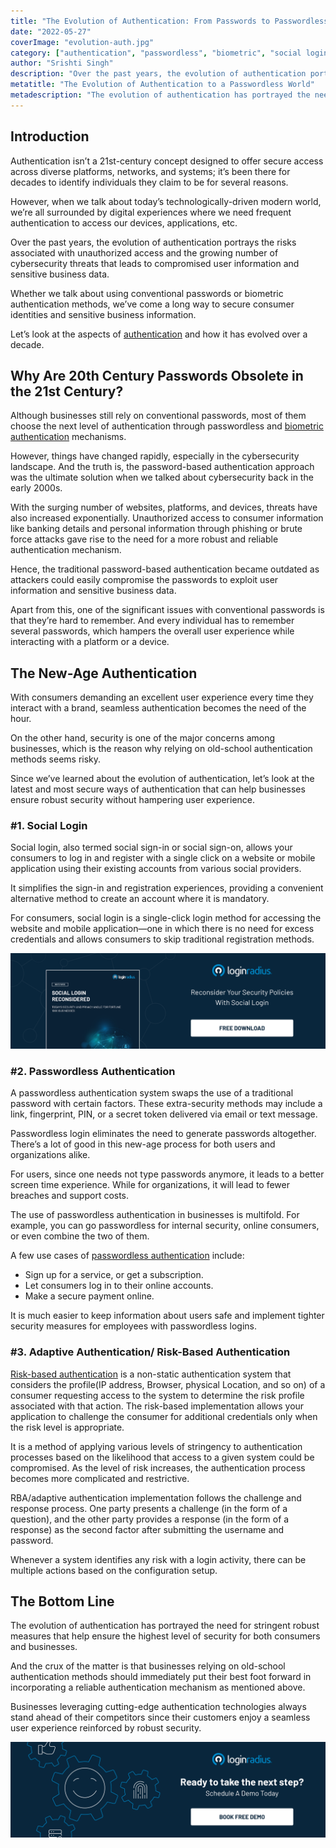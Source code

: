 ```yaml
---
title: "The Evolution of Authentication: From Passwords to Passwordless & More"
date: "2022-05-27"
coverImage: "evolution-auth.jpg"
category: ["authentication", "passwordless", "biometric", "social login"]
author: "Srishti Singh"
description: "Over the past years, the evolution of authentication portrays the risks associated with unauthorized access and the growing number of cybersecurity threats that leads to compromised user information and sensitive business data. Here’s an insightful read depicting authentication aspects and how it has evolved over a decade."
metatitle: "The Evolution of Authentication to a Passwordless World"
metadescription: "The evolution of authentication has portrayed the need for a more robust authentication system to secure business and consumer data. Read on to learn more."
---
```



## Introduction
Authentication isn’t a 21st-century concept designed to offer secure access across diverse platforms, networks, and systems; it’s been there for decades to identify individuals they claim to be for several reasons. 

However, when we talk about today’s technologically-driven modern world, we’re all surrounded by digital experiences where we need frequent authentication to access our devices, applications, etc. 

Over the past years, the evolution of authentication portrays the risks associated with unauthorized access and the growing number of cybersecurity threats that leads to compromised user information and sensitive business data. 

Whether we talk about using conventional passwords or biometric authentication methods, we’ve come a long way to secure consumer identities and sensitive business information. 

Let’s look at the aspects of [authentication](https://www.loginradius.com/blog/identity/what-is-authentication/) and how it has evolved over a decade. 


## Why Are 20th Century Passwords Obsolete in the 21st Century?

Although businesses still rely on conventional passwords, most of them choose the next level of authentication through passwordless and [biometric  authentication](https://www.loginradius.com/blog/identity/what-is-mob-biometric-authentication/) mechanisms. 

However, things have changed rapidly, especially in the cybersecurity landscape. And the truth is, the password-based authentication approach was the ultimate solution when we talked about cybersecurity back in the early 2000s. 

With the surging number of websites, platforms, and devices, threats have also increased exponentially. Unauthorized access to consumer information like banking details and personal information through phishing or brute force attacks gave rise to the need for a more robust and reliable authentication mechanism. 

Hence, the traditional password-based authentication became outdated as attackers could easily compromise the passwords to exploit user information and sensitive business data. 

Apart from this, one of the significant issues with conventional passwords is that they’re hard to remember. And every individual has to remember several passwords, which hampers the overall user experience while interacting with a platform or a device. 


## The New-Age Authentication 

With consumers demanding an excellent user experience every time they interact with a brand, seamless authentication becomes the need of the hour. 

On the other hand, security is one of the major concerns among businesses, which is the reason why relying on old-school authentication methods seems risky. 

Since we’ve learned about the evolution of authentication, let’s look at the latest and most secure ways of authentication that can help businesses ensure robust security without hampering user experience. 


### #1. Social Login

Social login, also termed social sign-in or social sign-on, allows your consumers to log in and register with a single click on a website or mobile application using their existing accounts from various social providers. 

It simplifies the sign-in and registration experiences, providing a convenient alternative method to create an account where it is mandatory. 

For consumers, social login is a single-click login method for accessing the website and mobile application—one in which there is no need for excess credentials and allows consumers to skip traditional registration methods.

[![social-login-wp](social-login-wp.png)](https://www.loginradius.com/resource/social-login-reconsidered/)

### #2. Passwordless Authentication

A passwordless authentication system swaps the use of a traditional password with certain factors. These extra-security methods may include a link, fingerprint, PIN, or a secret token delivered via email or text message.

Passwordless login eliminates the need to generate passwords altogether. There’s a lot of good in this new-age process for both users and organizations alike.

For users, since one needs not type passwords anymore, it leads to a better screen time experience. While for organizations, it will lead to fewer breaches and support costs.

The use of passwordless authentication in businesses is multifold. For example, you can go passwordless for internal security, online consumers, or even combine the two of them. 

A few use cases of [passwordless authentication](https://www.loginradius.com/passwordless-login/) include:



* Sign up for a service, or get a subscription.
* Let consumers log in to their online accounts.
* Make a secure payment online.

It is much easier to keep information about users safe and implement tighter security measures for employees with passwordless logins.


### #3. Adaptive Authentication/ Risk-Based Authentication

[Risk-based authentication](https://www.loginradius.com/blog/identity/risk-based-authentication/) is a non-static authentication system that considers the profile(IP address, Browser, physical Location, and so on) of a consumer requesting access to the system to determine the risk profile associated with that action. The risk-based implementation allows your application to challenge the consumer for additional credentials only when the risk level is appropriate.

It is a method of applying various levels of stringency to authentication processes based on the likelihood that access to a given system could be compromised. As the level of risk increases, the authentication process becomes more complicated and restrictive. 

RBA/adaptive authentication implementation follows the challenge and response process. One party presents a challenge (in the form of a question), and the other party provides a response (in the form of a response) as the second factor after submitting the username and password.

Whenever a system identifies any risk with a login activity, there can be multiple actions based on the configuration setup.


## The Bottom Line

The evolution of authentication has portrayed the need for stringent robust measures that help ensure the highest level of security for both consumers and businesses. 

And the crux of the matter is that businesses relying on old-school authentication methods should immediately put their best foot forward in incorporating a reliable authentication mechanism as mentioned above. 

Businesses leveraging cutting-edge authentication technologies always stand ahead of their competitors since their customers enjoy a seamless user experience reinforced by robust security. 

[![book-a-demo-loginradius](../../assets/book-a-demo-loginradius.png)](https://www.loginradius.com/book-a-demo/)